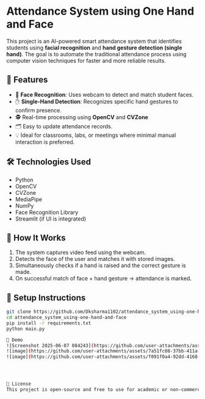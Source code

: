 # Attendance System using One Hand and Face

This project is an AI-powered smart attendance system that identifies students using **facial recognition** and **hand gesture detection (single hand)**. The goal is to automate the traditional attendance process using computer vision techniques for faster and more reliable results.

## 🚀 Features

- 👤 **Face Recognition**: Uses webcam to detect and match student faces.
- ✋ **Single-Hand Detection**: Recognizes specific hand gestures to confirm presence.
- 🕵️ Real-time processing using **OpenCV** and **CVZone**
- 🗂️ Easy to update attendance records.
- 💡 Ideal for classrooms, labs, or meetings where minimal manual interaction is preferred.

## 🛠️ Technologies Used

- Python
- OpenCV
- CVZone
- MediaPipe
- NumPy
- Face Recognition Library
- Streamlit (if UI is integrated)

## 📁 How It Works

1. The system captures video feed using the webcam.
2. Detects the face of the user and matches it with stored images.
3. Simultaneously checks if a hand is raised and the correct gesture is made.
4. On successful match of face + hand gesture → attendance is marked.

## 🔧 Setup Instructions

```bash
git clone https://github.com/Dksharma1102/attendance_system_using-one-hand-and-face.git
cd attendance_system_using-one-hand-and-face
pip install -r requirements.txt
python main.py

📸 Demo
![Screenshot 2025-06-07 084243](https://github.com/user-attachments/assets/23080816-feae-496a-8a71-a4574948ba91)
![image](https://github.com/user-attachments/assets/7a51fc08-37bb-411a-a812-3259a173efac)
![image](https://github.com/user-attachments/assets/f091f0a4-92dd-4168-99b8-d8af33782954)




📄 License
This project is open-source and free to use for academic or non-commercial purposes.
